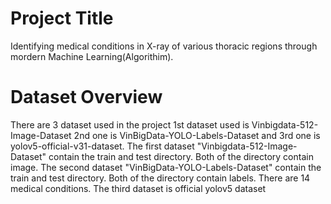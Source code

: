   # Project Title
  Identifying medical conditions in X-ray of various thoracic regions through mordern Machine Learning(Algorithim).
  # Dataset Overview
  There are 3 dataset used in the project 1st dataset used is Vinbigdata-512-Image-Dataset 2nd one is VinBigData-YOLO-Labels-Dataset and 3rd one is 
  yolov5-official-v31-dataset. The first dataset "Vinbigdata-512-Image-Dataset" contain the train and test directory. Both of the directory contain 
  image. The second dataset "VinBigData-YOLO-Labels-Dataset" contain the train and test directory. Both of the directory contain labels. There are 
  14 medical conditions. The third dataset is official yolov5 dataset
